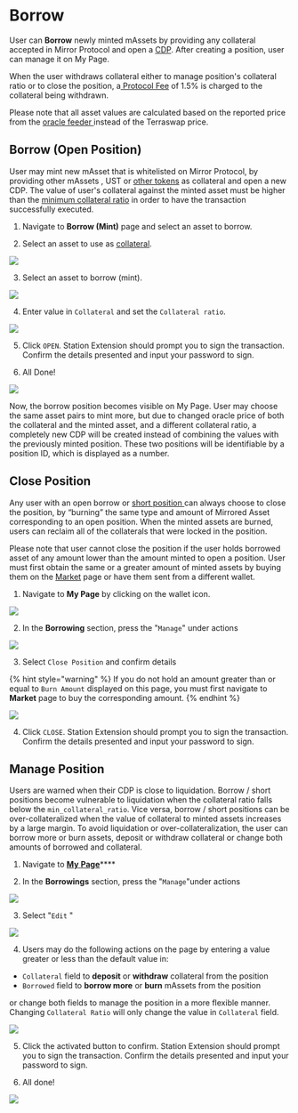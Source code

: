 # Borrow

User can **Borrow** newly minted mAssets by providing any collateral accepted in Mirror Protocol and open a [CDP](../../protocol/mirrored-assets-massets.md#collateralized-debt-position). After creating a position, user can manage it on My Page.

When the user withdraws collateral either to manage position's collateral ratio or to close the position, a[ Protocol Fee](../../protocol/mirrored-assets-massets.md#protocol-fee) of 1.5% is charged to the collateral being withdrawn.

Please note that all asset values are calculated based on the reported price from the [oracle feeder ](../../protocol/mirrored-assets-massets.md#oracle-feeder)instead of the Terraswap price.

## Borrow \(Open Position\)

User may mint new mAsset that is whitelisted on Mirror Protocol, by providing other mAssets , UST or [other tokens](../../protocol/mirrored-assets-massets.md#collateral) as collateral and open a new CDP. The value of user's collateral against the minted asset must be higher than the [minimum collateral ratio](../../protocol/mirrored-assets-massets.md#minimum-collateral-ratio) in order to have the transaction successfully executed.

1. Navigate to **Borrow \(Mint\)** page and select an asset to borrow. 

2. Select an asset to use as [collateral](../../protocol/mirrored-assets-massets.md#collateral).

![](../../.gitbook/assets/image%20%28170%29.png)

3. Select an asset to borrow \(mint\).

![](../../.gitbook/assets/image%20%28165%29.png)

4. Enter value in `Collateral` and set the `Collateral ratio`. 

![](../../.gitbook/assets/image%20%28214%29.png)

5. Click `OPEN`. Station Extension should prompt you to sign the transaction. Confirm the details presented and input your password to sign.

6. All Done!

![](../../.gitbook/assets/image%20%28189%29.png)

Now, the borrow position becomes visible on My Page. User may choose the same asset pairs to mint more, but due to changed oracle price of both the collateral and the minted asset, and a different collateral ratio, a completely new CDP will be created instead of combining the values with the previously minted position. These two positions will be identifiable by a position ID, which is displayed as a number.

## Close Position

Any user with an open borrow or [short position ](pool.md#short)can always choose to close the position, by “burning” the same type and amount of Mirrored Asset corresponding to an open position. When the minted assets are burned, users can reclaim all of the collaterals that were locked in the position.

Please note that user cannot close the position if the user holds borrowed asset of any amount lower than the amount minted to open a position. User must first obtain the same or a greater amount of minted assets by buying them on the [Market](trade.md) page or have them sent from a different wallet.

1. Navigate to **My Page** by clicking on the wallet icon.

![](../../.gitbook/assets/image%20%28168%29.png)

2. In the **Borrowing** section, press the "`Manage`" under actions

![](../../.gitbook/assets/image%20%28145%29.png)

3. Select `Close Position` and confirm details

{% hint style="warning" %}
If you do not hold an amount greater than or equal to `Burn Amount` displayed on this page, you must first navigate to **Market** page to buy the corresponding amount. 
{% endhint %}

![](../../.gitbook/assets/image%20%28167%29.png)

4. Click `CLOSE`. Station Extension should prompt you to sign the transaction. Confirm the details presented and input your password to sign.

## Manage Position

Users are warned when their CDP is close to liquidation. Borrow / short positions become vulnerable to liquidation when the collateral ratio falls below the `min_collateral_ratio`. Vice versa, borrow / short positions can be over-collateralized when the value of collateral to minted assets increases by a large margin. To avoid liquidation or over-collateralization, the user can borrow more or burn assets, deposit or withdraw collateral or change both amounts of borrowed and collateral. 

1. Navigate to [**My** **Page**](https://terra.mirror.finance/my)\*\*\*\*

2. In the **Borrowings** section, press the "`Manage`"under actions

![](../../.gitbook/assets/image%20%28145%29.png)

3. Select "`Edit` "

![](../../.gitbook/assets/image%20%28219%29.png)

4. Users may do the following actions on the page by entering a value greater or less than the default value in:

* `Collateral` field to **deposit** or **withdraw** collateral from the position
* `Borrowed` field to **borrow more** or **burn** mAssets from the position

or change both fields to manage the position in a more flexible manner. Changing `Collateral Ratio` will only change the value in `Collateral` field.

![](../../.gitbook/assets/image%20%28218%29.png)

5. Click the activated button to confirm. Station Extension should prompt you to sign the transaction. Confirm the details presented and input your password to sign.

6. All done!

![](../../.gitbook/assets/image%20%28217%29.png)

